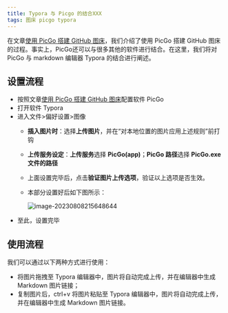 ```yaml
---
title: Typora 与 Picgo 的结合XXX
tags: 图床 picgo typora
---
```


在文章[使用 PicGo 搭建 GitHub 图床](https://meiting-wang.github.io/2023/08/08/%E4%BD%BF%E7%94%A8Picgo%E6%90%AD%E5%BB%BAGitHub%E5%9B%BE%E5%BA%8A.html)，我们介绍了使用 PicGo 搭建 GitHub 图床的过程。事实上，PicGo还可以与很多其他的软件进行结合。在这里，我们将对 PicGo 与 markdown 编辑器 Typora 的结合进行阐述。

## 设置流程

- 按照文章[使用 PicGo 搭建 GitHub 图床](https://meiting-wang.github.io/2023/08/08/%E4%BD%BF%E7%94%A8Picgo%E6%90%AD%E5%BB%BAGitHub%E5%9B%BE%E5%BA%8A.html)配置软件 PicGo
- 打开软件 Typora
- 进入文件>偏好设置>图像
  - **插入图片时**：选择**上传图片**，并在“对本地位置的图片应用上述规则”前打钩
  - **上传服务设定**：**上传服务**选择 **PicGo(app)**；**PicGo 路径**选择 **PicGo.exe 文件的路径**
  - 上面设置完毕后，点击**验证图片上传选项**，验证以上选项是否生效。
  - 本部分设置好后如下图所示：
  
    ![image-20230808215648644](https://cdn.staticaly.com/gh/Meiting-Wang/pictures@main/picgo/202308082156676.png)
- 至此，设置完毕

## 使用流程

我们可以通过以下两种方式进行使用：

- 将图片拖拽至 Typora 编辑器中，图片将自动完成上传，并在编辑器中生成 Markdown 图片链接；
- 复制图片后，ctrl+v 将图片粘贴至 Typora 编辑器中，图片将自动完成上传，并在编辑器中生成 Markdown 图片链接。
